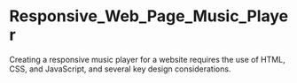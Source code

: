 # Responsive_Web_Page_Music_Player
Creating a responsive music player for a website requires the use of HTML, CSS, and JavaScript, and several key design considerations.
